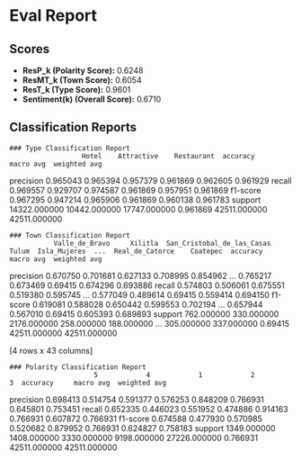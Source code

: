 
# Eval Report

## Scores

- **ResP_k (Polarity Score):** 0.6248
- **ResMT_k (Town Score):** 0.6054
- **ResT_k (Type Score):** 0.9601
- **Sentiment(k) (Overall Score):** 0.6710

## Classification Reports

    ### Type Classification Report
                      Hotel    Attractive    Restaurant  accuracy     macro avg  weighted avg
precision      0.965043      0.965394      0.957379  0.961869      0.962605      0.961929
recall         0.969557      0.929707      0.974587  0.961869      0.957951      0.961869
f1-score       0.967295      0.947214      0.965906  0.961869      0.960138      0.961783
support    14322.000000  10442.000000  17747.000000  0.961869  42511.000000  42511.000000

    ### Town Classification Report
               Valle_de_Bravo     Xilitla  San_Cristobal_de_las_Casas       Tulum  Isla_Mujeres  ...  Real_de_Catorce    Coatepec  accuracy     macro avg  weighted avg
precision        0.670750    0.701681                    0.627133    0.708995      0.854962  ...         0.765217    0.673469   0.69415      0.674296      0.693886
recall           0.574803    0.506061                    0.675551    0.519380      0.595745  ...         0.577049    0.489614   0.69415      0.559414      0.694150
f1-score         0.619081    0.588028                    0.650442    0.599553      0.702194  ...         0.657944    0.567010   0.69415      0.605393      0.689893
support        762.000000  330.000000                 2176.000000  258.000000    188.000000  ...       305.000000  337.000000   0.69415  42511.000000  42511.000000

[4 rows x 43 columns]

    ### Polarity Classification Report
                         5            4            1            2             3  accuracy     macro avg  weighted avg
precision     0.698413     0.514754     0.591377     0.576253      0.848209  0.766931      0.645801      0.753451
recall        0.652335     0.446023     0.551952     0.474886      0.914163  0.766931      0.607872      0.766931
f1-score      0.674588     0.477930     0.570985     0.520682      0.879952  0.766931      0.624827      0.758183
support    1349.000000  1408.000000  3330.000000  9198.000000  27226.000000  0.766931  42511.000000  42511.000000

    